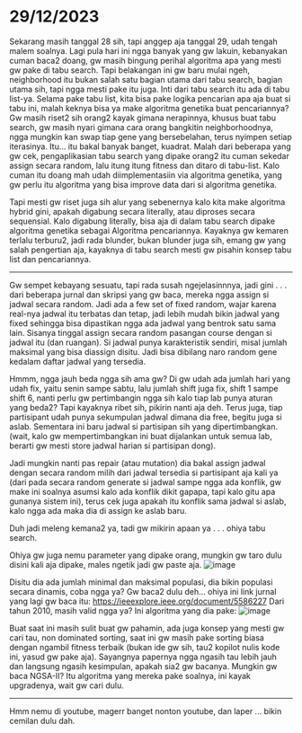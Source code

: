 # 29/12/2023

Sekarang masih tanggal 28 sih, tapi anggep aja tanggal 29, udah tengah malem soalnya.
Lagi pula hari ini ngga banyak yang gw lakuin, kebanyakan cuman baca2 doang, gw masih bingung perihal algoritma apa yang mesti gw pake di tabu search. Tapi belakangan ini gw baru mulai ngeh, neighborhood itu bukan salah satu bagian utama dari tabu search, bagian utama sih, tapi ngga mesti pake itu juga. Inti dari tabu search itu ada di tabu list-ya. Selama pake tabu list, kita bisa pake logika pencarian apa aja buat si tabu ini, malah keknya bisa ya make algoritma genetika buat pencariannya? Gw masih riset2 sih orang2 kayak gimana nerapinnya, khusus buat tabu search, gw masih nyari gimana cara orang bangkitin neighborhoodnya, ngga mungkin kan swap tiap gene yang bersebelahan, terus nyimpen setiap iterasinya. Itu... itu bakal banyak banget, kuadrat. Malah dari beberapa yang gw cek, pengaplikasian tabu search yang dipake orang2 itu cuman sekedar assign secara random, lalu itung itung fitness dan ditaro di tabu-list. Kalo cuman itu doang mah udah diimplementasiin via algoritma genetika, yang gw perlu itu algoritma yang bisa improve data dari si algoritma genetika. 

Tapi mesti gw riset juga sih alur yang sebenernya kalo kita make algoritma hybrid gini, apakah digabung secara literally, atau diproses secara sequensial. Kalo digabung literally, bisa aja di dalam tabu search dipake algoritma genetika sebagai Algoritma pencariannya. Kayaknya gw kemaren terlalu terburu2, jadi rada blunder, bukan blunder juga sih, emang gw yang salah pengertian aja, kayaknya di tabu search mesti gw pisahin konsep tabu list dan pencariannya.

----------------------------------------

Gw sempet kebayang sesuatu, tapi rada susah ngejelasinnnya, jadi gini . . . dari beberapa jurnal dan skripsi yang gw baca, mereka ngga assign si jadwal secara random. Jadi ada a few set of fixed random, wajar karena real-nya jadwal itu terbatas dan tetap, jadi lebih mudah bikin jadwal yang fixed sehingga bisa dipastikan ngga ada jadwal yang bentrok satu sama lain. Sisanya tinggal assign secara random pasangan course dengan si jadwal itu (dan ruangan). Si jadwal punya karakteristik sendiri, misal jumlah maksimal yang bisa diassign disitu. Jadi bisa dibilang naro random gene kedalam daftar jadwal yang tersedia.

Hmmm, ngga jauh beda ngga sih ama gw? Di gw udah ada jumlah hari yang udah fix, yaitu senin sampe sabtu, lalu jumlah shift juga fix, shift 1 sampe shift 6, nanti perlu gw pertimbangin ngga sih kalo tiap lab punya aturan yang beda2? Tapi kayaknya ribet sih, pikirin nanti aja deh. Terus juga, tiap partisipant udah punya sekumpulan jadwal dimana dia free, begitu juga si aslab. Sementara ini baru jadwal si partisipan sih yang dipertimbangkan. (wait, kalo gw mempertimbangkan ini buat dijalankan untuk semua lab, berarti gw mesti store jadwal harian si partisipan dong).

Jadi mungkin nanti pas repair (atau mutation) dia bakal assign jadwal dengan secara random milih dari jadwal tersedia si partisipant aja kali ya (dari pada secara random generate si jadwal sampe ngga ada konflik, gw make ini soalnya asumsi kalo ada konflik dikit gapapa, tapi kalo gitu apa gunanya sistem ini), terus cek juga apakah itu konflik sama jadwal si aslab, kalo ngga ada maka dia di assign ke aslab baru. 

Duh jadi meleng kemana2 ya, tadi gw mikirin apaan ya . . . ohiya tabu search.

Ohiya gw juga nemu parameter yang dipake orang, mungkin gw taro dulu disini kali aja dipake, males ngetik jadi gw paste aja.
![image](https://github.com/hdiopalma/jte-lab-timetabling/assets/28534765/b8fa8ca5-b143-4f3d-a0aa-88ee8aa14588)

Disitu dia ada jumlah minimal dan maksimal populasi, dia bikin populasi secara dinamis, coba ngga ya? Gw baca2 dulu deh... ohiya ini link jurnal yang lagi gw baca itu:
https://ieeexplore.ieee.org/document/5586227
Dari tahun 2010, masih valid ngga ya?
Ini algoritma yang dia pake:
![image](https://github.com/hdiopalma/jte-lab-timetabling/assets/28534765/4c1eb3a1-605a-4372-a7ae-fa8d23deb1c3)

Buat saat ini masih sulit buat gw pahamin, ada juga konsep yang mesti gw cari tau, non dominated sorting, saat ini gw masih pake sorting biasa dengan ngambil fitness terbaik (bukan ide gw sih, tau2 kopilot nulis kode ini, yasud gw pake aja). Sayangnya papernya ngga ngasih tau lebih jauh dan langsung ngasih kesimpulan, apakah sia2 gw bacanya. Mungkin gw baca NGSA-II? Itu algoritma yang mereka pake soalnya, ini kayak upgradenya, wait gw cari dulu.

----

Hmm nemu di youtube, magerr banget nonton youtube, dan laper ... bikin cemilan dulu dah.

